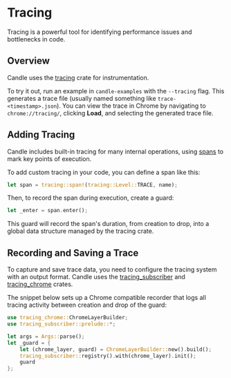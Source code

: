 # Tracing

Tracing is a powerful tool for identifying performance issues and bottlenecks in code.

## Overview

Candle uses the [tracing](https://docs.rs/tracing/latest/tracing/) crate for instrumentation.

To try it out, run an example in `candle-examples` with the `--tracing` flag. 
This generates a trace file (usually named something like `trace-<timestamp>.json`). 
You can view the trace in Chrome by navigating to `chrome://tracing/`, clicking **Load**, and selecting the generated trace file.

## Adding Tracing

Candle includes built-in tracing for many internal operations, using [spans](https://docs.rs/tracing/latest/tracing/struct.Span.html) to mark key points of execution.

To add custom tracing in your code, you can define a span like this:

```rust
let span = tracing::span!(tracing::Level::TRACE, name);
```

Then, to record the span during execution, create a guard:

```rust
let _enter = span.enter();
```

This guard will record the span's duration, from creation to drop, into a global data structure managed by the tracing crate.

## Recording and Saving a Trace

To capture and save trace data, you need to configure the tracing system with an output format. Candle uses the [tracing_subscriber](https://docs.rs/tracing-subscriber/latest/tracing_subscriber/) and [tracing_chrome](https://docs.rs/tracing-chrome/latest/tracing_chrome/) crates.

The snippet below sets up a Chrome compatible recorder that logs all tracing activity between creation and drop of the guard:

```rust
use tracing_chrome::ChromeLayerBuilder;
use tracing_subscriber::prelude::*;

let args = Args::parse();
let _guard = {
    let (chrome_layer, guard) = ChromeLayerBuilder::new().build();
    tracing_subscriber::registry().with(chrome_layer).init();
    guard
};
```

